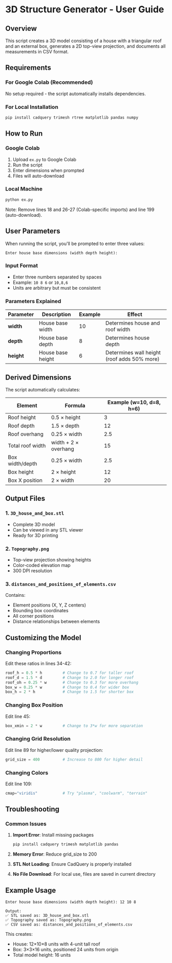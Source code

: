 # 3D Structure Generator - User Guide

## Overview
This script creates a 3D model consisting of a house with a triangular roof and an external box, generates a 2D top-view projection, and documents all measurements in CSV format.

## Requirements

### For Google Colab (Recommended)
No setup required - the script automatically installs dependencies.

### For Local Installation
```bash
pip install cadquery trimesh rtree matplotlib pandas numpy
```

## How to Run

### Google Colab
1. Upload `ex.py` to Google Colab
2. Run the script
3. Enter dimensions when prompted
4. Files will auto-download

### Local Machine
```bash
python ex.py
```
Note: Remove lines 18 and 26-27 (Colab-specific imports) and line 199 (auto-download).

## User Parameters

When running the script, you'll be prompted to enter three values:

```
Enter house base dimensions (width depth height): 
```

### Input Format
- Enter three numbers separated by spaces
- Example: `10 8 6` or `10,8,6`
- Units are arbitrary but must be consistent

### Parameters Explained

| Parameter | Description | Example | Effect |
|-----------|-------------|---------|---------|
| **width** | House base width | 10 | Determines house and roof width |
| **depth** | House base depth | 8 | Determines house depth |
| **height** | House base height | 6 | Determines wall height (roof adds 50% more) |

## Derived Dimensions

The script automatically calculates:

| Element | Formula | Example (w=10, d=8, h=6) |
|---------|---------|--------------------------|
| Roof height | 0.5 × height | 3 |
| Roof depth | 1.5 × depth | 12 |
| Roof overhang | 0.25 × width | 2.5 |
| Total roof width | width + 2 × overhang | 15 |
| Box width/depth | 0.25 × width | 2.5 |
| Box height | 2 × height | 12 |
| Box X position | 2 × width | 20 |

## Output Files

### 1. `3D_house_and_box.stl`
- Complete 3D model
- Can be viewed in any STL viewer
- Ready for 3D printing

### 2. `Topography.png`
- Top-view projection showing heights
- Color-coded elevation map
- 300 DPI resolution

### 3. `distances_and_positions_of_elements.csv`
Contains:
- Element positions (X, Y, Z centers)
- Bounding box coordinates
- All corner positions
- Distance relationships between elements

## Customizing the Model

### Changing Proportions
Edit these ratios in lines 34-42:

```python
roof_h = 0.5 * h         # Change to 0.7 for taller roof
roof_d = 1.5 * d         # Change to 2.0 for longer roof
roof_oh = 0.25 * w       # Change to 0.3 for more overhang
box_w = 0.25 * w         # Change to 0.4 for wider box
box_h = 2 * h            # Change to 1.5 for shorter box
```

### Changing Box Position
Edit line 45:
```python
box_xmin = 2 * w         # Change to 3*w for more separation
```

### Changing Grid Resolution
Edit line 89 for higher/lower quality projection:
```python
grid_size = 400          # Increase to 800 for higher detail
```

### Changing Colors
Edit line 109:
```python
cmap="viridis"           # Try "plasma", "coolwarm", "terrain"
```

## Troubleshooting

### Common Issues

1. **Import Error**: Install missing packages
   ```bash
   pip install cadquery trimesh matplotlib pandas
   ```

2. **Memory Error**: Reduce grid_size to 200

3. **STL Not Loading**: Ensure CadQuery is properly installed

4. **No File Download**: For local use, files are saved in current directory

## Example Usage

```
Enter house base dimensions (width depth height): 12 10 8

Output:
✅ STL saved as: 3D_house_and_box.stl
✅ Topography saved as: Topography.png
✅ CSV saved as: distances_and_positions_of_elements.csv
```

This creates:
- House: 12×10×8 units with 4-unit tall roof
- Box: 3×3×16 units, positioned 24 units from origin
- Total model height: 16 units